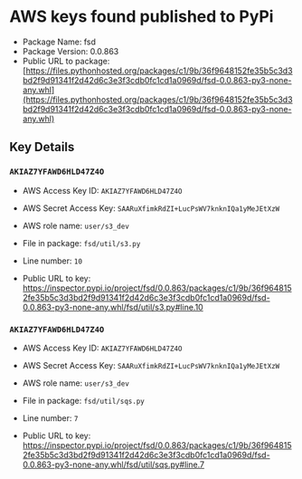 # AWS keys found published to PyPi

* Package Name: fsd
* Package Version: 0.0.863
* Public URL to package: [https://files.pythonhosted.org/packages/c1/9b/36f9648152fe35b5c3d3bd2f9d91341f2d42d6c3e3f3cdb0fc1cd1a0969d/fsd-0.0.863-py3-none-any.whl](https://files.pythonhosted.org/packages/c1/9b/36f9648152fe35b5c3d3bd2f9d91341f2d42d6c3e3f3cdb0fc1cd1a0969d/fsd-0.0.863-py3-none-any.whl)

## Key Details

### `AKIAZ7YFAWD6HLD47Z4O`

* AWS Access Key ID: `AKIAZ7YFAWD6HLD47Z4O`
* AWS Secret Access Key: `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` 
* AWS role name: `user/s3_dev`
* File in package: `fsd/util/s3.py`
* Line number: `10`

* Public URL to key: https://inspector.pypi.io/project/fsd/0.0.863/packages/c1/9b/36f9648152fe35b5c3d3bd2f9d91341f2d42d6c3e3f3cdb0fc1cd1a0969d/fsd-0.0.863-py3-none-any.whl/fsd/util/s3.py#line.10



### `AKIAZ7YFAWD6HLD47Z4O`

* AWS Access Key ID: `AKIAZ7YFAWD6HLD47Z4O`
* AWS Secret Access Key: `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` 
* AWS role name: `user/s3_dev`
* File in package: `fsd/util/sqs.py`
* Line number: `7`

* Public URL to key: https://inspector.pypi.io/project/fsd/0.0.863/packages/c1/9b/36f9648152fe35b5c3d3bd2f9d91341f2d42d6c3e3f3cdb0fc1cd1a0969d/fsd-0.0.863-py3-none-any.whl/fsd/util/sqs.py#line.7


